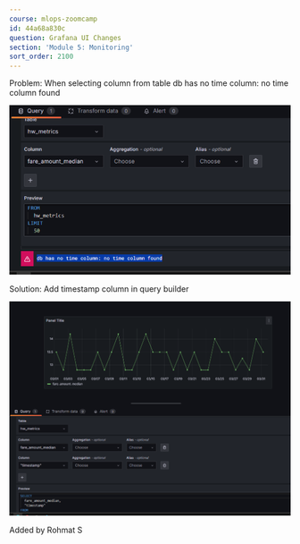 ```yaml
---
course: mlops-zoomcamp
id: 44a68a830c
question: Grafana UI Changes
section: 'Module 5: Monitoring'
sort_order: 2100
---
```


Problem: When selecting column from table db has no time column: no time column found

![Image](images/mlops-zoomcamp/image_4e90873b.png)

Solution: Add timestamp column in query builder

![Image](images/mlops-zoomcamp/image_27675c03.png)

Added by Rohmat S

